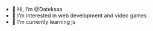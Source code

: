 - 👋 Hi, I’m @Dateksaa
- 👀 I’m interested in web development and video games
- 🌱 I’m currently learning  js 

<!---
Dateksaa/Dateksaa is a ✨ special ✨ repository because its `README.md` (this file) appears on your GitHub profile.
You can click the Preview link to take a look at your changes.
--->
